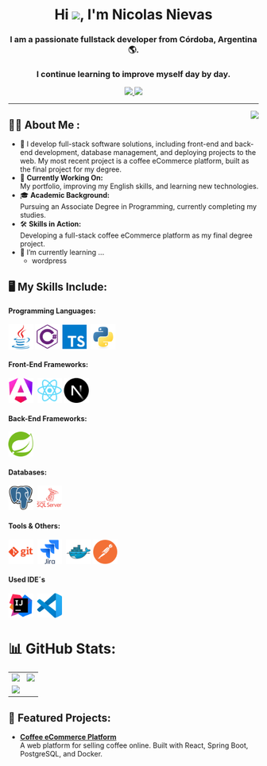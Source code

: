 <div id="header" align="center">
    <h1 align="center">Hi  <img src="https://media.giphy.com/media/hvRJCLFzcasrR4ia7z/giphy.gif" width="30px">, I'm Nicolas Nievas</h1>
    <h3 align="center">I am a passionate fullstack developer from Córdoba, Argentina 🌎.</h3>
    <h3 align="center">I continue learning to improve myself day by day.</h3>
    <div align="center"> 
  <a href="mailto:nicoonievas7@gmail.com">
    <img src="https://img.shields.io/badge/Gmail-333333?style=for-the-badge&logo=gmail&logoColor=red" />
  </a>
  <a href="https://linkedin.com/in/nievas-nicolas/" target="_blank">
    <img src="https://img.shields.io/badge/LinkedIn-0077B5?style=for-the-badge&logo=linkedin&logoColor=white" target="_blank" />
  </a>
</div>
</div>

---
<img align="right" src="http://estruyf-github.azurewebsites.net/api/VisitorHit?user=NicolasNievas&repo=Bgstatic&countColorcountColor&countColor=%237B1E7B"/>

<h2>👨‍💻 About Me : </h2> 


- 📝 I develop full-stack software solutions, including front-end and back-end development, database management, and deploying projects to the web. My most recent project is a coffee eCommerce platform, built as the final project for my degree.
- 🔭 **Currently Working On:**  
   My portfolio, improving my English skills, and learning new technologies.
- 🎓 **Academic Background:**  
   Pursuing an Associate Degree in Programming, currently completing my studies.
- 🛠️ **Skills in Action:**  
   Developing a full-stack coffee eCommerce platform as my final degree project.
- 🌱 I’m currently learning ...
  - wordpress



## 🖥️ My Skills Include:

#### Programming Languages:
<div aling="left">
    <img src="https://github.com/devicons/devicon/blob/master/icons/java/java-original.svg" title="Java" alt="Java" width="50" height="50"/>
    <img src="https://github.com/devicons/devicon/blob/master/icons/csharp/csharp-line.svg" title="Csharp" alt="Csharp" width="50" height="50"/>
    <img src="https://github.com/devicons/devicon/blob/master/icons/typescript/typescript-plain.svg" title="Typescript" alt="Typescript" width="50" height="50"/>&nbsp;
    <img src="https://github.com/devicons/devicon/blob/master/icons/python/python-original.svg" title="Python" **alt="Python" width="50" height="50"/>
</div>

#### Front-End Frameworks:
<div aling="left">
    <img src="https://github.com/devicons/devicon/blob/master/icons/angular/angular-original.svg" title="Angular" alt="Angular" width="50" height="50"/>&nbsp;
    <img src="https://github.com/devicons/devicon/blob/master/icons/react/react-original.svg" title="React" **alt="React" width="50" height="50"/>
    <img src="https://github.com/devicons/devicon/blob/master/icons/nextjs/nextjs-original.svg" title="NextJs" **alt="NextJs" width="50" height="50"/>
</div>

#### Back-End Frameworks:
<div aling="left">
    <img src="https://github.com/devicons/devicon/blob/master/icons/spring/spring-original.svg" title="Spring" alt="Spring" width="50" height="50"/>
</div>

#### Databases:
<div aling="left">
    <img src="https://github.com/devicons/devicon/blob/master/icons/postgresql/postgresql-original.svg" title="PostgreSQL" alt="PostgreSQL" width="50" height="50"/>&nbsp;
    <img src="https://github.com/devicons/devicon/blob/master/icons/microsoftsqlserver/microsoftsqlserver-plain-wordmark.svg" title="SQLServer" **alt="SQLServer" width="50" height="50"/>
</div>

#### Tools & Others:
<div aling="left">
    <img src="https://github.com/devicons/devicon/blob/master/icons/git/git-plain-wordmark.svg" title="Git" alt="Git" width="50" height="50"/>&nbsp;
    <img src="https://github.com/devicons/devicon/blob/master/icons/jira/jira-original-wordmark.svg" title="Jira" alt="Jira" width="50" height="50"/>&nbsp;
    <img src="https://github.com/devicons/devicon/blob/master/icons/docker/docker-original.svg" title="Docker" alt="Docker" width="50" height="50"/>
    <img src="https://github.com/devicons/devicon/blob/master/icons/postman/postman-original.svg" title="Postman" alt="Postman" width="50" height="50"/>
</div>

#### Used IDE´s
<div aling="left">
    <img src="https://github.com/devicons/devicon/blob/master/icons/intellij/intellij-original.svg" title="IntelliJ" alt="IntelliJ" width="50" height="50"/>&nbsp;
    <img src="https://github.com/devicons/devicon/blob/master/icons/vscode/vscode-original.svg" title="vscode" alt="vscode" width="50" height="50"/>&nbsp;
</div>

# 📊 GitHub Stats:

<table>
  <tr>
    <td>
      <img src="https://github-readme-stats.vercel.app/api?username=NicolasNievas&theme=dark&hide_border=false">
    </td>
    <td>
      <img src="https://camo.githubusercontent.com/6815d8d1c4dd62b5e9c34011a5c976edfc2bcf8f39b343547f2dc427af195067/68747470733a2f2f6769746875622d726561646d652d73747265616b2d73746174732e6865726f6b756170702e636f6d2f3f757365723d4e69636f6c61734e6965766173267468656d653d6461726b26686964655f626f726465723d66616c7365">
    </td>
  </tr>
  <tr>
    <td colspan="2">
      <img src="https://github-readme-stats.vercel.app/api/top-langs/?username=NicolasNievas&theme=dark&hide_border=false&include_all_commits=true&count_private=true&layout=compact">
    </td>
  </tr>
</table>



## 🚀 Featured Projects:

- **[Coffee eCommerce Platform](https://github.com/NicolasNievas/Tesis-UTN)**  
  A web platform for selling coffee online. Built with React, Spring Boot, PostgreSQL, and Docker.



<!--
**NicolasNievas/NicolasNievas** is a ✨ _special_ ✨ repository because its `README.md` (this file) appears on your GitHub profile.
Here are some ideas to get you started:

- 🔭 I’m currently working on ...
- 🌱 I’m currently learning ...
- 👯 I’m looking to collaborate on ...
- 🤔 I’m looking for help with ...
- 💬 Ask me about ...
- 📫 How to reach me: ...
- 😄 Pronouns: ...
- ⚡ Fun fact: ...
  
        <img src="https://img.shields.io/badge/Git-F05032?style=for-the-badge&logo=git&logoColor=white">
        <img src="https://img.shields.io/badge/jira-%230A0FFF.svg?style=for-the-badge&logo=jira&logoColor=white">

        stats
        ![](https://github-readme-streak-stats.herokuapp.com/?user=NicolasNievas&theme=material-palenight&hide_border=false&include_all_commits=true&count_private=true)
![](https://github-readme-stats.vercel.app/api?username=NicolasNievas&show_icons=true&theme=tokyonight&hide_border=true&locale=en)

Stats Pro
<a href="https://github.com/bindian0509/NicolasNievas">
  <img align="center" src="https://github-profile-summary-cards.vercel.app/api/cards/profile-details?username=NicolasNievas&theme=gruvbox&hide_border=true)](https://github.com/NicolasNievas" alt="Bharat's GitHub Stats Graph"/>
</a>
<br><br>
<a href="https://github.com/bindian0509/bindian0509">
  <img align="center" src="https://github-readme-stats.vercel.app/api?username=NicolasNievas&count_private=true&show_icons=true&theme=gruvbox&hide_border=true&custom_title=Bharat%20V%27s%20Github%20Stats" alt="Bharat's GitHub Stats" />
</a>

--

About 

- 🔭 **Currently Working On:**  
   My portfolio, improving my English skills, and learning new technologies.  
- 🎓 **Academic Background:**  
   Pursuing an Associate Degree in Programming, currently completing my studies.  
- 🛠️ **Skills in Action:**  
   Developing a full-stack coffee eCommerce platform as my final degree project.
- 🎓 I am a student pursuing an Associate Degree in Programming and am currently completing my studies. I am expanding my knowledge in both front-end and back-end development. I am passionate about learning and creating new, productive, innovative, and creative solutions.

------

<div align="left">
    <h4>Languages </h4>
    <div>
        <img src="https://github.com/devicons/devicon/blob/master/icons/angular/angular-original.svg" title="Angular" alt="Angular" width="60" height="60"/>&nbsp;
        <img src="https://github.com/devicons/devicon/blob/master/icons/typescript/typescript-plain.svg" title="Typescript" alt="Typescript" width="60" height="60"/>&nbsp;
        <img src="https://github.com/devicons/devicon/blob/master/icons/react/react-original.svg" title="React" **alt="React" width="60" height="60"/>
        <img src="https://github.com/devicons/devicon/blob/master/icons/nextjs/nextjs-original.svg" title="NextJs" **alt="NextJs" width="60" height="60"/>
        <img src="https://github.com/devicons/devicon/blob/master/icons/postgresql/postgresql-original.svg" title="PostgreSQL" alt="PostgreSQL" width="60" height="60"/>&nbsp;
        <img src="https://github.com/devicons/devicon/blob/master/icons/microsoftsqlserver/microsoftsqlserver-plain-wordmark.svg" title="Git" **alt="Git" width="60" height="60"/>
        <img src="https://github.com/devicons/devicon/blob/master/icons/java/java-original.svg" title="Java" alt="Java" width="60" height="60"/>
        <img src="https://github.com/devicons/devicon/blob/master/icons/spring/spring-original.svg" title="Spring" alt="Spring" width="60" height="60"/>
        <img src="https://github.com/devicons/devicon/blob/master/icons/csharp/csharp-line.svg" title="Csharp" alt="Csharp" width="60" height="60"/>
        <img src="https://github.com/devicons/devicon/blob/master/icons/python/python-original.svg" title="Git" **alt="Git" width="60" height="60"/>
      </div>
</div> 

<div aling="left">
    <h4> Other Tools and Technologies</h4>
    <div>
        <img src="https://github.com/devicons/devicon/blob/master/icons/git/git-plain-wordmark.svg" title="Angular" alt="Angular" width="60" height="60"/>&nbsp;
        <img src="https://github.com/devicons/devicon/blob/master/icons/jira/jira-original-wordmark.svg" title="Angular" alt="Angular" width="60" height="60"/>&nbsp;
        <img src="https://github.com/devicons/devicon/blob/master/icons/docker/docker-original.svg" title="Docker" alt="Docker" width="60" height="60"/>
    </div>
</div>

----------

Visitors 
    <div align="center">
<br><p align="centre"><b>Visitors Count</b></p>  

<p align="center"><img align="center" src="https://profile-counter.glitch.me/{NicolasNievas}/count.svg" /></p> 
<br>
</div>

  
-->
